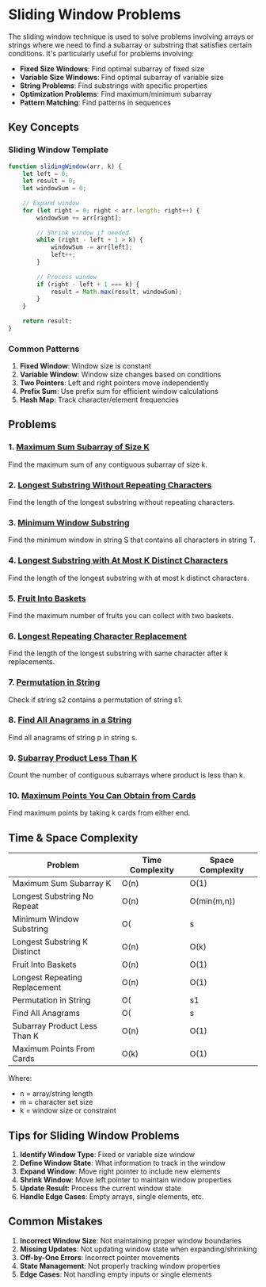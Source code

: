 # Sliding Window Problems

The sliding window technique is used to solve problems involving arrays or strings where we need to find a subarray or substring that satisfies certain conditions. It's particularly useful for problems involving:

- **Fixed Size Windows**: Find optimal subarray of fixed size
- **Variable Size Windows**: Find optimal subarray of variable size
- **String Problems**: Find substrings with specific properties
- **Optimization Problems**: Find maximum/minimum subarray
- **Pattern Matching**: Find patterns in sequences

## Key Concepts

### Sliding Window Template
```javascript
function slidingWindow(arr, k) {
    let left = 0;
    let result = 0;
    let windowSum = 0;
    
    // Expand window
    for (let right = 0; right < arr.length; right++) {
        windowSum += arr[right];
        
        // Shrink window if needed
        while (right - left + 1 > k) {
            windowSum -= arr[left];
            left++;
        }
        
        // Process window
        if (right - left + 1 === k) {
            result = Math.max(result, windowSum);
        }
    }
    
    return result;
}
```

### Common Patterns
1. **Fixed Window**: Window size is constant
2. **Variable Window**: Window size changes based on conditions
3. **Two Pointers**: Left and right pointers move independently
4. **Prefix Sum**: Use prefix sum for efficient window calculations
5. **Hash Map**: Track character/element frequencies

## Problems

### 1. [Maximum Sum Subarray of Size K](MaximumSumSubarrayK.md/)
Find the maximum sum of any contiguous subarray of size k.

### 2. [Longest Substring Without Repeating Characters](LongestSubstringNoRepeat.md/)
Find the length of the longest substring without repeating characters.

### 3. [Minimum Window Substring](MinimumWindowSubstring.md/)
Find the minimum window in string S that contains all characters in string T.

### 4. [Longest Substring with At Most K Distinct Characters](LongestSubstringKDistinct.md/)
Find the length of the longest substring with at most k distinct characters.

### 5. [Fruit Into Baskets](FruitIntoBaskets.md/)
Find the maximum number of fruits you can collect with two baskets.

### 6. [Longest Repeating Character Replacement](LongestRepeatingCharacterReplacement.md/)
Find the length of the longest substring with same character after k replacements.

### 7. [Permutation in String](PermutationInString.md/)
Check if string s2 contains a permutation of string s1.

### 8. [Find All Anagrams in a String](FindAllAnagrams.md/)
Find all anagrams of string p in string s.

### 9. [Subarray Product Less Than K](SubarrayProductLessThanK.md/)
Count the number of contiguous subarrays where product is less than k.

### 10. [Maximum Points You Can Obtain from Cards](MaximumPointsFromCards.md/)
Find maximum points by taking k cards from either end.

## Time & Space Complexity

| Problem | Time Complexity | Space Complexity |
|---------|----------------|------------------|
| Maximum Sum Subarray K | O(n) | O(1) |
| Longest Substring No Repeat | O(n) | O(min(m,n)) |
| Minimum Window Substring | O(|s| + |t|) | O(|s| + |t|) |
| Longest Substring K Distinct | O(n) | O(k) |
| Fruit Into Baskets | O(n) | O(1) |
| Longest Repeating Replacement | O(n) | O(1) |
| Permutation in String | O(|s1| + |s2|) | O(1) |
| Find All Anagrams | O(|s| + |p|) | O(1) |
| Subarray Product Less Than K | O(n) | O(1) |
| Maximum Points From Cards | O(k) | O(1) |

Where:
- n = array/string length
- m = character set size
- k = window size or constraint

## Tips for Sliding Window Problems

1. **Identify Window Type**: Fixed or variable size window
2. **Define Window State**: What information to track in the window
3. **Expand Window**: Move right pointer to include new elements
4. **Shrink Window**: Move left pointer to maintain window properties
5. **Update Result**: Process the current window state
6. **Handle Edge Cases**: Empty arrays, single elements, etc.

## Common Mistakes

1. **Incorrect Window Size**: Not maintaining proper window boundaries
2. **Missing Updates**: Not updating window state when expanding/shrinking
3. **Off-by-One Errors**: Incorrect pointer movements
4. **State Management**: Not properly tracking window properties
5. **Edge Cases**: Not handling empty inputs or single elements
